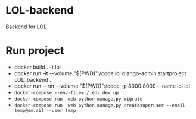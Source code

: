 # LOL-backend
Backend for LOL

# Run project
* docker build . -t lol
* docker run -it --volume "$(PWD)":/code lol django-admin startproject LOL_backend .
* docker run --rm --volume "$(PWD)":/code -p 8000:8000 --name lol lol
* `docker-compose --env-file=./.env.dev up`
* `docker-compose run  web python manage.py migrate`
* `docker-compose run  web python manage.py createsuperuser --email temp@em.ail --user temp`
